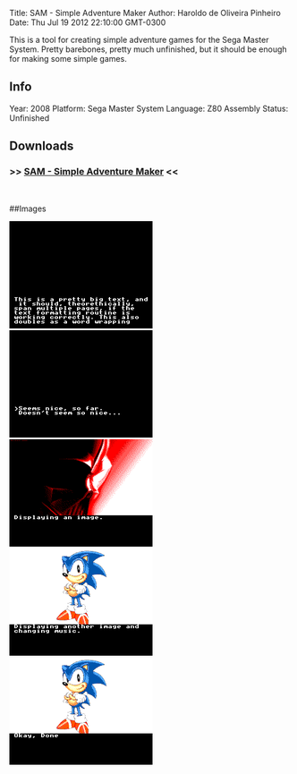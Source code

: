 Title: SAM - Simple Adventure Maker
Author: Haroldo de Oliveira Pinheiro
Date: Thu Jul 19 2012 22:10:00 GMT-0300

This is a tool for creating simple adventure games for the Sega Master System. Pretty barebones, pretty much unfinished, but it should be enough for making some simple games.

## Info
Year: 2008
Platform: Sega Master System
Language: Z80 Assembly
Status: Unfinished 

## Downloads
### >> [SAM - Simple Adventure Maker](/downloads/SAM-Simple-Adventure-Maker-v0.04.zip "SAM - Simple Adventure Maker") <<
<br>

##Images

<div class="ContentFlow">
	<div class="flow">
		<img class="item" src="/sam-simple-adventure-maker-sms/output-01.png" />
		<img class="item" src="/sam-simple-adventure-maker-sms/output-02.png" />
		<img class="item" src="/sam-simple-adventure-maker-sms/output-03.png" />
		<img class="item" src="/sam-simple-adventure-maker-sms/output-04.png" />
		<img class="item" src="/sam-simple-adventure-maker-sms/output-05.png" />
	</div>
</div>
